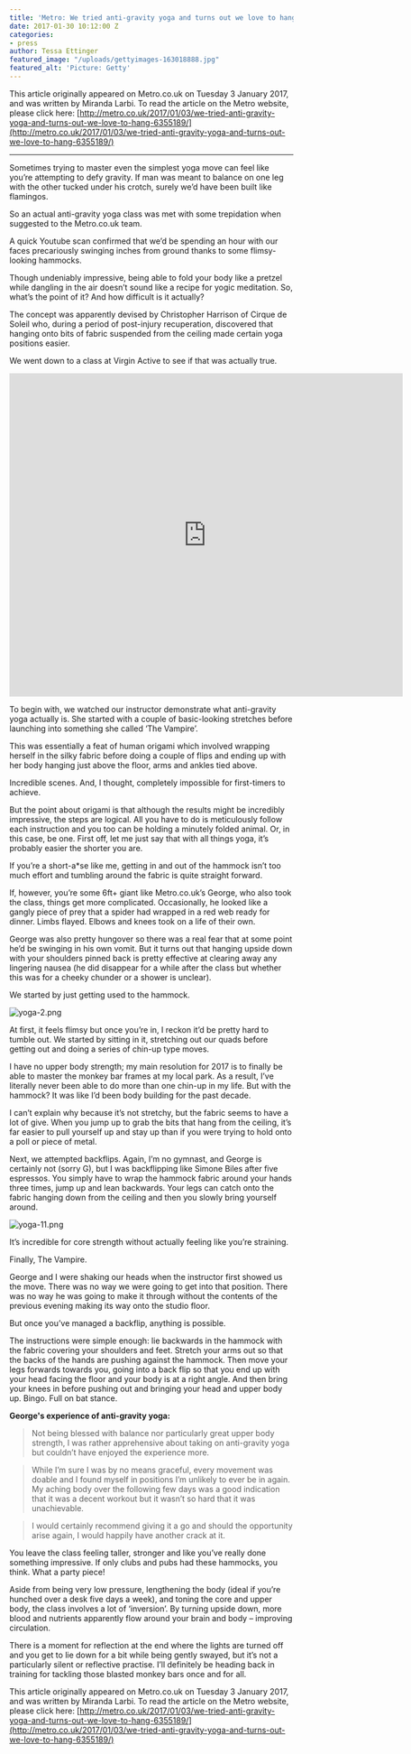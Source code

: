 ```yaml
---
title: 'Metro: We tried anti-gravity yoga and turns out we love to hang'
date: 2017-01-30 10:12:00 Z
categories:
- press
author: Tessa Ettinger
featured_image: "/uploads/gettyimages-163018888.jpg"
featured_alt: 'Picture: Getty'
---
```


This article originally appeared on Metro.co.uk on Tuesday 3 January 2017, and was written by Miranda Larbi. To read the article on the Metro website, please click here: [http://metro.co.uk/2017/01/03/we-tried-anti-gravity-yoga-and-turns-out-we-love-to-hang-6355189/](http://metro.co.uk/2017/01/03/we-tried-anti-gravity-yoga-and-turns-out-we-love-to-hang-6355189/)

- - -

Sometimes trying to master even the simplest yoga move can feel like you’re attempting to defy gravity. If man was meant to balance on one leg with the other tucked under his crotch, surely we’d have been built like flamingos.

So an actual anti-gravity yoga class was met with some trepidation when suggested to the Metro.co.uk team.

A quick Youtube scan confirmed that we’d be spending an hour with our faces precariously swinging inches from ground thanks to some flimsy-looking hammocks.

Though undeniably impressive, being able to fold your body like a pretzel while dangling in the air doesn’t sound like a recipe for yogic meditation. So, what’s the point of it? And how difficult is it actually?

The concept was apparently devised by Christopher Harrison of Cirque de Soleil who, during a period of post-injury recuperation, discovered that hanging onto bits of fabric suspended from the ceiling made certain yoga positions easier.

We went down to a class at Virgin Active to see if that was actually true.

<iframe src="http://metro.co.uk/video/embed/1385571" title="Metro Embed Video Player" width="698" height="573" scrolling="no" frameborder="0" allowfullscreen></iframe>

To begin with, we watched our instructor demonstrate what anti-gravity yoga actually is. She started with a couple of basic-looking stretches before launching into something she called ‘The Vampire’.

This was essentially a feat of human origami which involved wrapping herself in the silky fabric before doing a couple of flips and ending up with her body hanging just above the floor, arms and ankles tied above.

Incredible scenes. And, I thought, completely impossible for first-timers to achieve.

But the point about origami is that although the results might be incredibly impressive, the steps are logical. All you have to do is meticulously follow each instruction and you too can be holding a minutely folded animal. Or, in this case, be one.
First off, let me just say that with all things yoga, it’s probably easier the shorter you are.

If you’re a short-a*se like me, getting in and out of the hammock isn’t too much effort and tumbling around the fabric is quite straight forward.

If, however, you’re some 6ft+ giant like Metro.co.uk’s George, who also took the class, things get more complicated. Occasionally, he looked like a gangly piece of prey that a spider had wrapped in a red web ready for dinner. Limbs flayed. Elbows and knees took on a life of their own.

George was also pretty hungover so there was a real fear that at some point he’d be swinging in his own vomit. But it turns out that hanging upside down with your shoulders pinned back is pretty effective at clearing away any lingering nausea (he did disappear for a while after the class but whether this was for a cheeky chunder or a shower is unclear).

We started by just getting used to the hammock.

![yoga-2.png](/uploads/yoga-2.png)

At first, it feels flimsy but once you’re in, I reckon it’d be pretty hard to tumble out. We started by sitting in it, stretching out our quads before getting out and doing a series of chin-up type moves.

I have no upper body strength; my main resolution for 2017 is to finally be able to master the monkey bar frames at my local park. As a result, I’ve literally never been able to do more than one chin-up in my life. But with the hammock? It was like I’d been body building for the past decade.

I can’t explain why because it’s not stretchy, but the fabric seems to have a lot of give. When you jump up to grab the bits that hang from the ceiling, it’s far easier to pull yourself up and stay up than if you were trying to hold onto a poll or piece of metal.

Next, we attempted backflips. Again, I’m no gymnast, and George is certainly not (sorry G), but I was backflipping like Simone Biles after five espressos. You simply have to wrap the hammock fabric around your hands three times, jump up and lean backwards. Your legs can catch onto the fabric hanging down from the ceiling and then you slowly bring yourself around.

![yoga-11.png](/uploads/yoga-11.png)

It’s incredible for core strength without actually feeling like you’re straining.

Finally, The Vampire.

George and I were shaking our heads when the instructor first showed us the move. There was no way we were going to get into that position. There was no way he was going to make it through without the contents of the previous evening making its way onto the studio floor.

But once you’ve managed a backflip, anything is possible.

The instructions were simple enough: lie backwards in the hammock with the fabric covering your shoulders and feet. Stretch your arms out so that the backs of the hands are pushing against the hammock. 
Then move your legs forwards towards you, going into a back flip so that you end up with your head facing the floor and your body is at a right angle. And then bring your knees in before pushing out and bringing your head and upper body up. Bingo. Full on bat stance.

**George's experience of anti-gravity yoga:**

> Not being blessed with balance nor particularly great upper body strength, I was rather apprehensive about taking on anti-gravity yoga but couldn’t have enjoyed the experience more.

> While I’m sure I was by no means graceful, every movement was doable and I found myself in positions I’m unlikely to ever be in again.
My aching body over the following few days was a good indication that it was a decent workout but it wasn’t so hard that it was unachievable.

> I would certainly recommend giving it a go and should the opportunity arise again, I would happily have another crack at it.

You leave the class feeling taller, stronger and like you’ve really done something impressive. If only clubs and pubs had these hammocks, you think. What a party piece!

Aside from being very low pressure, lengthening the body (ideal if you’re hunched over a desk five days a week), and toning the core and upper body, the class involves a lot of ‘inversion’. By turning upside down, more blood and nutrients apparently flow around your brain and body – improving circulation.

There is a moment for reflection at the end where the lights are turned off and you get to lie down for a bit while being gently swayed, but it’s not a particularly silent or reflective practise.
I’ll definitely be heading back in training for tackling those blasted monkey bars once and for all.

This article originally appeared on Metro.co.uk on Tuesday 3 January 2017, and was written by Miranda Larbi. To read the article on the Metro website, please click here: [http://metro.co.uk/2017/01/03/we-tried-anti-gravity-yoga-and-turns-out-we-love-to-hang-6355189/](http://metro.co.uk/2017/01/03/we-tried-anti-gravity-yoga-and-turns-out-we-love-to-hang-6355189/)
